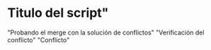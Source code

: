 # Titulo del script" 
"Probando el merge con la solución de conflictos"
"Verificación del conflicto"
"Conflicto"
